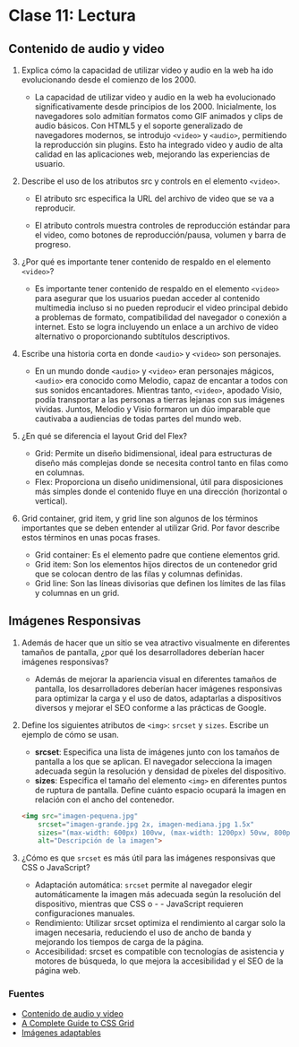 # Clase 11: Lectura

## Contenido de audio y video

1. Explica cómo la capacidad de utilizar video y audio en la web ha ido evolucionando desde el comienzo de los 2000.

    - La capacidad de utilizar video y audio en la web ha evolucionado significativamente desde principios de los 2000. Inicialmente, los navegadores solo admitían formatos como GIF animados y clips de audio básicos. Con HTML5 y el soporte generalizado de navegadores modernos, se introdujo `<video>` y `<audio>`, permitiendo la reproducción sin plugins. Esto ha integrado video y audio de alta calidad en las aplicaciones web, mejorando las experiencias de usuario.

2. Describe el uso de los atributos src y controls en el elemento `<video>`.

    - El atributo src especifica la URL del archivo de video que se va a reproducir.

    - El atributo controls muestra controles de reproducción estándar para el video, como botones de reproducción/pausa, volumen y barra de progreso.

3. ¿Por qué es importante tener contenido de respaldo en el elemento `<video>`?

    - Es importante tener contenido de respaldo en el elemento `<video>` para asegurar que los usuarios puedan acceder al contenido multimedia incluso si no pueden reproducir el video principal debido a problemas de formato, compatibilidad del navegador o conexión a internet. Esto se logra incluyendo un enlace a un archivo de video alternativo o proporcionando subtítulos descriptivos.

4. Escribe una historia corta en donde `<audio>` y `<video>` son personajes.

    - En un mundo donde `<audio>` y `<video>` eran personajes mágicos, `<audio>` era conocido como Melodio, capaz de encantar a todos con sus sonidos encantadores. Mientras tanto, `<video>`, apodado Visio, podía transportar a las personas a tierras lejanas con sus imágenes vividas. Juntos, Melodio y Visio formaron un dúo imparable que cautivaba a audiencias de todas partes del mundo web.

5. ¿En qué se diferencia el layout Grid del Flex?

    - Grid: Permite un diseño bidimensional, ideal para estructuras de diseño más complejas donde se necesita control tanto en filas como en columnas.
    - Flex: Proporciona un diseño unidimensional, útil para disposiciones más simples donde el contenido fluye en una dirección (horizontal o vertical).

6. Grid container, grid item, y grid line son algunos de los términos importantes que se deben entender al utilizar Grid. Por favor describe estos términos en unas pocas frases.

    - Grid container: Es el elemento padre que contiene elementos grid.
    - Grid item: Son los elementos hijos directos de un contenedor grid que se colocan dentro de las filas y columnas definidas.
    - Grid line: Son las líneas divisorias que definen los límites de las filas y columnas en un grid.

## Imágenes Responsivas

1. Además de hacer que un sitio se vea atractivo visualmente en diferentes tamaños de pantalla, ¿por qué los desarrolladores deberían hacer imágenes responsivas?

    - Además de mejorar la apariencia visual en diferentes tamaños de pantalla, los desarrolladores deberían hacer imágenes responsivas para optimizar la carga y el uso de datos, adaptarlas a dispositivos diversos y mejorar el SEO conforme a las prácticas de Google.

2. Define los siguientes atributos de `<img>`: `srcset` y `sizes`. Escribe un ejemplo de cómo se usan.

    - **srcset**: Especifica una lista de imágenes junto con los tamaños de pantalla a los que se aplican. El navegador selecciona la imagen adecuada según la resolución y densidad de píxeles del dispositivo.
    - **sizes**: Especifica el tamaño del elemento `<img>` en diferentes puntos de ruptura de pantalla. Define cuánto espacio ocupará la imagen en relación con el ancho del contenedor.

    ```html
    <img src="imagen-pequena.jpg" 
        srcset="imagen-grande.jpg 2x, imagen-mediana.jpg 1.5x"
        sizes="(max-width: 600px) 100vw, (max-width: 1200px) 50vw, 800px"
        alt="Descripción de la imagen">
     ```

3. ¿Cómo es que `srcset` es más útil para las imágenes responsivas que CSS o JavaScript?

    - Adaptación automática: `srcset` permite al navegador elegir automáticamente la imagen más adecuada según la resolución del dispositivo, mientras que CSS o - - JavaScript requieren configuraciones manuales.
    - Rendimiento: Utilizar srcset optimiza el rendimiento al cargar solo la imagen necesaria, reduciendo el uso de ancho de banda y mejorando los tiempos de carga de la página.
    - Accesibilidad: srcset es compatible con tecnologías de asistencia y motores de búsqueda, lo que mejora la accesibilidad y el SEO de la página web.

### Fuentes

- [Contenido de audio y video](https://developer.mozilla.org/es/docs/Learn/HTML/Multimedia_and_embedding/Video_and_audio_content)
- [A Complete Guide to CSS Grid](https://developer.mozilla.org/es/docs/Learn/HTML/Multimedia_and_embedding/Video_and_audio_content)
- [Imágenes adaptables](https://developer.mozilla.org/es/docs/Learn/HTML/Multimedia_and_embedding/Responsive_images)
